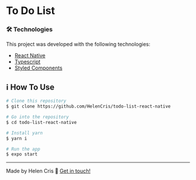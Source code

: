# To Do List
### 🛠 Technologies

This project was developed with the following technologies:

- [React Native](https://reactnative.dev/)
- [Typescript](https://www.typescriptlang.org/)
- [Styled Components](https://styled-components.com/docs/basics#react-native)

## :information_source: How To Use


```bash
# Clone this repository
$ git clone https://github.com/HelenCris/todo-list-react-native 

# Go into the repository
$ cd todo-list-react-native

# Install yarn
$ yarn i

# Run the app 
$ expo start
```


---

Made by Helen Cris :wave: [Get in touch!](https://www.linkedin.com/in/helen-cris-fernandes/)